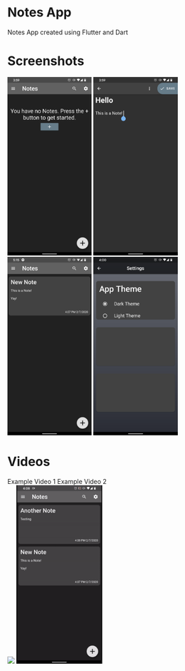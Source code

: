 # Notes App
Notes App created using Flutter and Dart

# Screenshots
<img src="github-Images/Notes1.png" height="400">  <img src="github-Images/Notes2.png" height="400">  <img src="github-Images/Notes4.png" height="400">  <img src="github-Images/Notes3.png" height="400">

# Videos
Example Video 1  Example Video 2
<br/>
<img src="github-Images/NotesVideo1.gif" height="400">  <img src="github-Images/NotesVideo2.gif" height="400">

